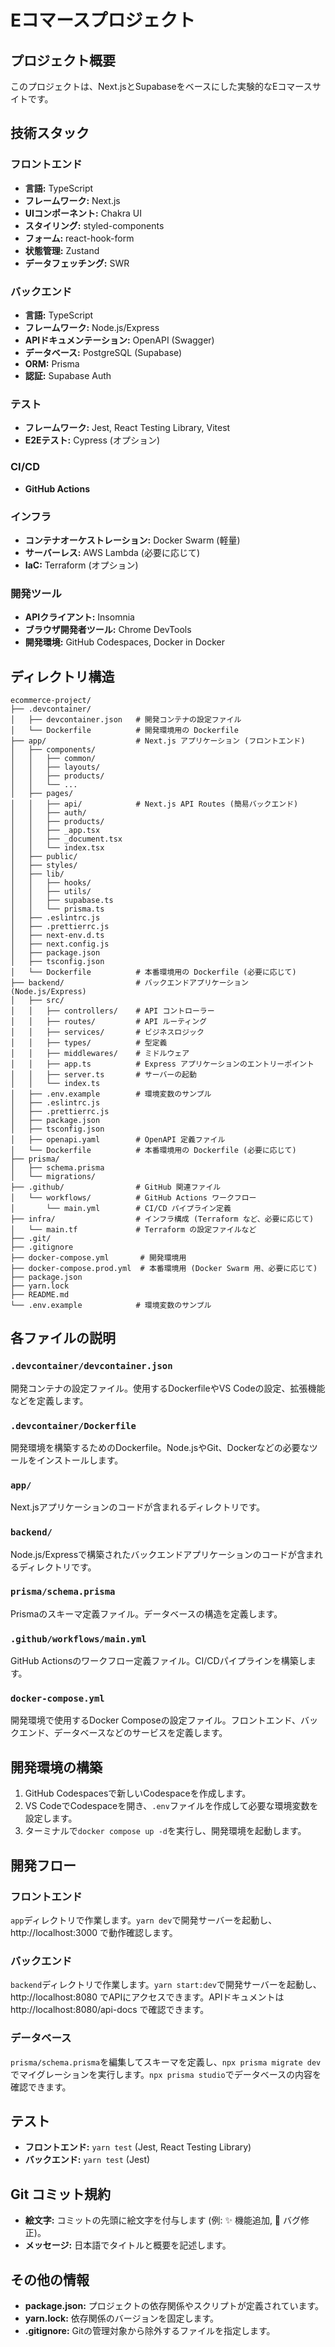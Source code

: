 # Eコマースプロジェクト

## プロジェクト概要

このプロジェクトは、Next.jsとSupabaseをベースにした実験的なEコマースサイトです。

## 技術スタック

### フロントエンド

- **言語:** TypeScript
- **フレームワーク:** Next.js
- **UIコンポーネント:** Chakra UI
- **スタイリング:** styled-components
- **フォーム:** react-hook-form
- **状態管理:** Zustand
- **データフェッチング:** SWR

### バックエンド

- **言語:** TypeScript
- **フレームワーク:** Node.js/Express
- **APIドキュメンテーション:** OpenAPI (Swagger)
- **データベース:** PostgreSQL (Supabase)
- **ORM:** Prisma
- **認証:** Supabase Auth

### テスト

- **フレームワーク:** Jest, React Testing Library, Vitest
- **E2Eテスト:** Cypress (オプション)

### CI/CD

- **GitHub Actions**

### インフラ

- **コンテナオーケストレーション:** Docker Swarm (軽量)
- **サーバーレス:** AWS Lambda (必要に応じて)
- **IaC:** Terraform (オプション)

### 開発ツール

- **APIクライアント:** Insomnia
- **ブラウザ開発者ツール:** Chrome DevTools
- **開発環境:** GitHub Codespaces, Docker in Docker

## ディレクトリ構造

```
ecommerce-project/
├── .devcontainer/
│   ├── devcontainer.json   # 開発コンテナの設定ファイル
│   └── Dockerfile          # 開発環境用の Dockerfile
├── app/                    # Next.js アプリケーション (フロントエンド)
│   ├── components/
│   │   ├── common/
│   │   ├── layouts/
│   │   ├── products/
│   │   └── ...
│   ├── pages/
│   │   ├── api/            # Next.js API Routes (簡易バックエンド)
│   │   ├── auth/
│   │   ├── products/
│   │   ├── _app.tsx
│   │   ├── _document.tsx
│   │   └── index.tsx
│   ├── public/
│   ├── styles/
│   ├── lib/
│   │   ├── hooks/
│   │   ├── utils/
│   │   ├── supabase.ts
│   │   └── prisma.ts
│   ├── .eslintrc.js
│   ├── .prettierrc.js
│   ├── next-env.d.ts
│   ├── next.config.js
│   ├── package.json
│   ├── tsconfig.json
│   └── Dockerfile          # 本番環境用の Dockerfile (必要に応じて)
├── backend/                # バックエンドアプリケーション (Node.js/Express)
│   ├── src/
│   │   ├── controllers/    # API コントローラー
│   │   ├── routes/         # API ルーティング
│   │   ├── services/       # ビジネスロジック
│   │   ├── types/          # 型定義
│   │   ├── middlewares/    # ミドルウェア
│   │   ├── app.ts          # Express アプリケーションのエントリーポイント
│   │   ├── server.ts       # サーバーの起動
│   │   └── index.ts
│   ├── .env.example        # 環境変数のサンプル
│   ├── .eslintrc.js
│   ├── .prettierrc.js
│   ├── package.json
│   ├── tsconfig.json
│   ├── openapi.yaml        # OpenAPI 定義ファイル
│   └── Dockerfile          # 本番環境用の Dockerfile (必要に応じて)
├── prisma/
│   ├── schema.prisma
│   └── migrations/
├── .github/                # GitHub 関連ファイル
│   └── workflows/          # GitHub Actions ワークフロー
│       └── main.yml        # CI/CD パイプライン定義
├── infra/                  # インフラ構成 (Terraform など、必要に応じて)
│   └── main.tf             # Terraform の設定ファイルなど
├── .git/
├── .gitignore
├── docker-compose.yml       # 開発環境用
├── docker-compose.prod.yml  # 本番環境用 (Docker Swarm 用、必要に応じて)
├── package.json
├── yarn.lock
├── README.md
└── .env.example            # 環境変数のサンプル
```

## 各ファイルの説明

### `.devcontainer/devcontainer.json`

開発コンテナの設定ファイル。使用するDockerfileやVS Codeの設定、拡張機能などを定義します。

### `.devcontainer/Dockerfile`

開発環境を構築するためのDockerfile。Node.jsやGit、Dockerなどの必要なツールをインストールします。

### `app/`

Next.jsアプリケーションのコードが含まれるディレクトリです。

### `backend/`

Node.js/Expressで構築されたバックエンドアプリケーションのコードが含まれるディレクトリです。

### `prisma/schema.prisma`

Prismaのスキーマ定義ファイル。データベースの構造を定義します。

### `.github/workflows/main.yml`

GitHub Actionsのワークフロー定義ファイル。CI/CDパイプラインを構築します。

### `docker-compose.yml`

開発環境で使用するDocker Composeの設定ファイル。フロントエンド、バックエンド、データベースなどのサービスを定義します。

## 開発環境の構築

1. GitHub Codespacesで新しいCodespaceを作成します。
2. VS CodeでCodespaceを開き、`.env`ファイルを作成して必要な環境変数を設定します。
3. ターミナルで`docker compose up -d`を実行し、開発環境を起動します。

## 開発フロー

### フロントエンド

`app`ディレクトリで作業します。`yarn dev`で開発サーバーを起動し、http://localhost:3000 で動作確認します。

### バックエンド

`backend`ディレクトリで作業します。`yarn start:dev`で開発サーバーを起動し、http://localhost:8080 でAPIにアクセスできます。APIドキュメントは http://localhost:8080/api-docs で確認できます。

### データベース

`prisma/schema.prisma`を編集してスキーマを定義し、`npx prisma migrate dev`でマイグレーションを実行します。`npx prisma studio`でデータベースの内容を確認できます。

## テスト

- **フロントエンド:** `yarn test` (Jest, React Testing Library)
- **バックエンド:** `yarn test` (Jest)

## Git コミット規約

- **絵文字:**  コミットの先頭に絵文字を付与します (例: ✨ 機能追加, 🐛 バグ修正)。
- **メッセージ:** 日本語でタイトルと概要を記述します。

## その他の情報

- **package.json:** プロジェクトの依存関係やスクリプトが定義されています。
- **yarn.lock:** 依存関係のバージョンを固定します。
- **.gitignore:** Gitの管理対象から除外するファイルを指定します。
